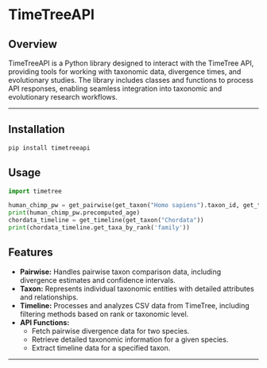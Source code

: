 # TimeTreeAPI

## Overview

TimeTreeAPI is a Python library designed to interact with the TimeTree API, providing tools for working with taxonomic data, divergence times, and evolutionary studies. The library includes classes and functions to process API responses, enabling seamless integration into taxonomic and evolutionary research workflows.

---
## Installation

```bash
pip install timetreeapi
```

## Usage
```python
import timetree

human_chimp_pw = get_pairwise(get_taxon("Homo sapiens").taxon_id, get_taxon("Pan troglodytes").taxon_id)
print(human_chimp_pw.precomputed_age)
chordata_timeline = get_timeline(get_taxon("Chordata"))
print(chordata_timeline.get_taxa_by_rank('family'))
```
## Features

- **Pairwise:** Handles pairwise taxon comparison data, including divergence estimates and confidence intervals.
- **Taxon:** Represents individual taxonomic entities with detailed attributes and relationships.
- **Timeline:** Processes and analyzes CSV data from TimeTree, including filtering methods based on rank or taxonomic level.
- **API Functions:**
  - Fetch pairwise divergence data for two species.
  - Retrieve detailed taxonomic information for a given species.
  - Extract timeline data for a specified taxon.

---

